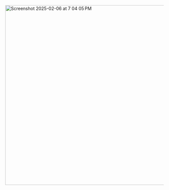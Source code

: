 
<img width="574" alt="Screenshot 2025-02-06 at 7 04 05 PM" src="https://github.com/user-attachments/assets/0d274783-73bc-4838-98e7-66fcc3dd4883" />



